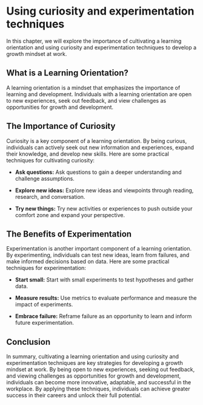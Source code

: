 Using curiosity and experimentation techniques
=============================================================================================

In this chapter, we will explore the importance of cultivating a learning orientation and using curiosity and experimentation techniques to develop a growth mindset at work.

What is a Learning Orientation?
-------------------------------

A learning orientation is a mindset that emphasizes the importance of learning and development. Individuals with a learning orientation are open to new experiences, seek out feedback, and view challenges as opportunities for growth and development.

The Importance of Curiosity
---------------------------

Curiosity is a key component of a learning orientation. By being curious, individuals can actively seek out new information and experiences, expand their knowledge, and develop new skills. Here are some practical techniques for cultivating curiosity:

* **Ask questions:** Ask questions to gain a deeper understanding and challenge assumptions.

* **Explore new ideas:** Explore new ideas and viewpoints through reading, research, and conversation.

* **Try new things:** Try new activities or experiences to push outside your comfort zone and expand your perspective.

The Benefits of Experimentation
-------------------------------

Experimentation is another important component of a learning orientation. By experimenting, individuals can test new ideas, learn from failures, and make informed decisions based on data. Here are some practical techniques for experimentation:

* **Start small:** Start with small experiments to test hypotheses and gather data.

* **Measure results:** Use metrics to evaluate performance and measure the impact of experiments.

* **Embrace failure:** Reframe failure as an opportunity to learn and inform future experimentation.

Conclusion
----------

In summary, cultivating a learning orientation and using curiosity and experimentation techniques are key strategies for developing a growth mindset at work. By being open to new experiences, seeking out feedback, and viewing challenges as opportunities for growth and development, individuals can become more innovative, adaptable, and successful in the workplace. By applying these techniques, individuals can achieve greater success in their careers and unlock their full potential.
